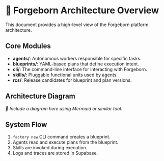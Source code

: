 # 🧱 Forgeborn Architecture Overview

This document provides a high-level view of the Forgeborn platform architecture.

## Core Modules

- **agents/**: Autonomous workers responsible for specific tasks.
- **blueprints/**: YAML-based plans that define execution intent.
- **cli/**: The command-line interface for interacting with Forgeborn.
- **skills/**: Pluggable functional units used by agents.
- **rcs/**: Release candidates for blueprint and plan versions.

## Architecture Diagram

_📌 Include a diagram here using Mermaid or similar tool._

## System Flow

1. `factory new` CLI command creates a blueprint.
2. Agents read and execute plans from the blueprint.
3. Skills are invoked during execution.
4. Logs and traces are stored in Supabase.